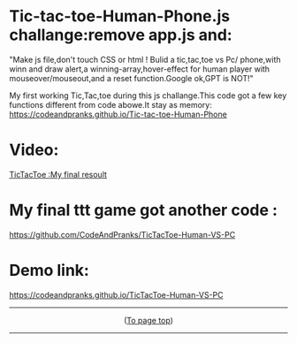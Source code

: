 <a id="up"></a>
# Tic-tac-toe-Human-Phone.js challange:remove app.js and:
 "Make js file,don't touch CSS or html ! Bulid a tic,tac,toe vs Pc/
phone,with winn and draw alert,a winning-array,hover-effect for human player with mouseover/mouseout,and a reset function.Google ok,GPT is NOT!"

My first working Tic,Tac,toe during this js challange.This code got a few key functions different from code abowe.It stay as memory:
https://codeandpranks.github.io/Tic-tac-toe-Human-Phone
# Video:
[TicTacToe :My final resoult](https://github.com/CodeAndPranks/TicTacToe-Human-VS-PC/raw/main/ttt.mp4)

# My final ttt game got another code :
https://github.com/CodeAndPranks/TicTacToe-Human-VS-PC
# Demo link:
https://codeandpranks.github.io/TicTacToe-Human-VS-PC

<hr>

<p align="center">(<a href="#up">To page top</a>)</p>
<hr>
